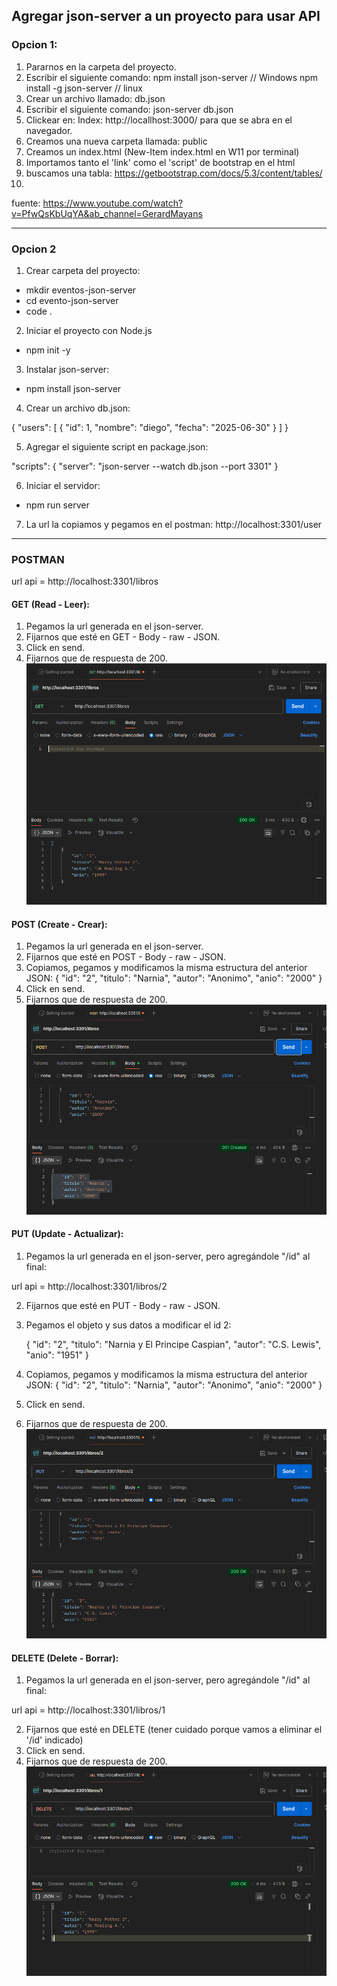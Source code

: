 ## Agregar json-server a un proyecto para usar API

### Opcion 1:
1. Pararnos en la carpeta del proyecto.
2. Escribir el siguiente comando:
        npm install json-server        // Windows
        npm install -g json-server    // linux
3. Crear un archivo llamado:
        db.json
4. Escribir el siguiente comando:
        json-server db.json
5. Clickear en:
        Index:
        http://locallhost:3000/
    para que se abra en el navegador.
6. Creamos una nueva carpeta llamada:
        public
7. Creamos un index.html    (New-Item index.html en W11 por terminal)
8. Importamos tanto el 'link' como el 'script' de bootstrap en el html
9. buscamos una tabla:
        https://getbootstrap.com/docs/5.3/content/tables/
10. 



fuente: https://www.youtube.com/watch?v=PfwQsKbUqYA&ab_channel=GerardMayans


---
### Opcion 2
1. Crear carpeta del proyecto:
* mkdir eventos-json-server
* cd evento-json-server
* code .
2. Iniciar el proyecto con Node.js
* npm init -y
3. Instalar json-server:
* npm install json-server
4. Crear un archivo db.json:

{
"users": [
        {
        "id": 1,
        "nombre": "diego",
        "fecha": "2025-06-30"
        }
  ]
}

5. Agregar el siguiente script en package.json:

"scripts": {
        "server": "json-server --watch db.json --port 3301"
}

6. Iniciar el servidor:
* npm run server

7. La url la copiamos y pegamos en el postman:
http://localhost:3301/user

---
### POSTMAN
url api = http://localhost:3301/libros

#### GET (Read - Leer):
1. Pegamos la url generada en el json-server.
2. Fijarnos que esté en GET - Body - raw - JSON.
3. Click en send.
4. Fijarnos que de respuesta de 200.
![alt text](image.png)

#### POST (Create - Crear):
1. Pegamos la url generada en el json-server.
2. Fijarnos que esté en POST - Body - raw - JSON.
3. Copiamos, pegamos y modificamos la misma estructura del anterior JSON:
    {
        "id": "2",
        "titulo": "Narnia",
        "autor": "Anonimo",
        "anio": "2000"
    }
3. Click en send.
4. Fijarnos que de respuesta de 200.
![alt text](image-1.png)


#### PUT (Update - Actualizar):
1. Pegamos la url generada en el json-server, pero agregándole "/id" al final:

url api = http://localhost:3301/libros/2

2. Fijarnos que esté en PUT - Body - raw - JSON.

3. Pegamos el objeto y sus datos a modificar el id 2:

    {
        "id": "2",
        "titulo": "Narnia y El Principe Caspian",
        "autor": "C.S. Lewis",
        "anio": "1951"
    }

3. Copiamos, pegamos y modificamos la misma estructura del anterior JSON:
    {
        "id": "2",
        "titulo": "Narnia",
        "autor": "Anonimo",
        "anio": "2000"
    }

3. Click en send.
4. Fijarnos que de respuesta de 200.
![alt text](image-2.png)


#### DELETE (Delete - Borrar):
1. Pegamos la url generada en el json-server, pero agregándole "/id" al final:

url api = http://localhost:3301/libros/1

2. Fijarnos que esté en DELETE (tener cuidado porque vamos a eliminar el '/id' indicado)
3. Click en send.
4. Fijarnos que de respuesta de 200.
![alt text](image-3.png)